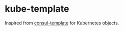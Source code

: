 # kube-template

Inspired from [consul-template](https://github.com/hashicorp/consul-template) for Kubernetes objects.
